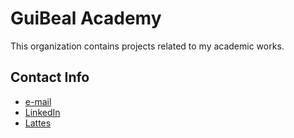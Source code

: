# GuiBeal Academy

This organization contains projects related to my academic works.

## Contact Info

* [e-mail](mailto:guilherme.beal@ufrgs.br)
* [LinkedIn](https://www.linkedin.com/in/guibeal)
* [Lattes](http://lattes.cnpq.br/1633960457100632)
